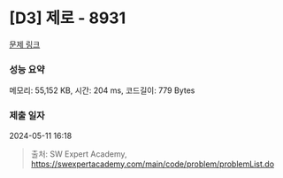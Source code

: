 # [D3] 제로 - 8931 

[문제 링크](https://swexpertacademy.com/main/code/problem/problemDetail.do?contestProbId=AW5jBWLq7jwDFATQ) 

### 성능 요약

메모리: 55,152 KB, 시간: 204 ms, 코드길이: 779 Bytes

### 제출 일자

2024-05-11 16:18



> 출처: SW Expert Academy, https://swexpertacademy.com/main/code/problem/problemList.do